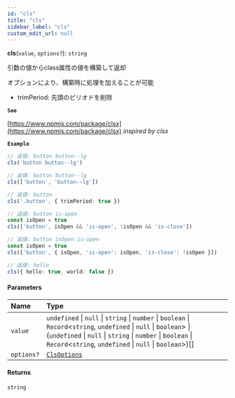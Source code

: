 ```yaml
---
id: "cls"
title: "cls"
sidebar_label: "cls"
custom_edit_url: null
---
```


**cls**(`value`, `options?`): `string`

引数の値からclass属性の値を構築して返却

オプションにより、構築時に処理を加えることが可能
- trimPeriod: 先頭のピリオドを削除

**`See`**

[https://www.npmjs.com/package/clsx](https://www.npmjs.com/package/clsx) *inspired by clsx*

**`Example`**

```ts
// 返値: button button--lg
cls('button button--lg')

// 返値: button button--lg
cls(['button', 'button--lg'])

// 返値: button
cls('.button', { trimPeriod: true })

// 返値: button is-open
const isOpen = true
cls(['button', isOpen && 'is-open', !isOpen && 'is-close'])

// 返値: button isOpen is-open
const isOpen = true
cls(['button', { isOpen, 'is-open': isOpen, 'is-close': !isOpen }])

// 返値: hello
cls({ hello: true, world: false })
```

#### Parameters

| Name | Type                                  |
| :------ |:--------------------------------------|
| `value` | `undefined` \| ``null`` \| `string` \| `number` \| `boolean` \| `Record`<`string`, `undefined` \| ``null`` \| `boolean`\> \| (`undefined` \| ``null`` \| `string` \| `number` \| `boolean` \| `Record`<`string`, `undefined` \| ``null`` \| `boolean`\>)[] |
| `options?` | [`ClsOptions`](../types/ClsOptions.md) |

#### Returns

`string`
